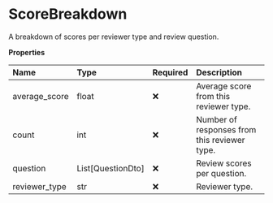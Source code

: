 # ScoreBreakdown

A breakdown of scores per reviewer type and review question.

**Properties**

| Name          | Type              | Required | Description                                  |
| :------------ | :---------------- | :------- | :------------------------------------------- |
| average_score | float             | ❌       | Average score from this reviewer type.       |
| count         | int               | ❌       | Number of responses from this reviewer type. |
| question      | List[QuestionDto] | ❌       | Review scores per question.                  |
| reviewer_type | str               | ❌       | Reviewer type.                               |

<!-- This file was generated by liblab | https://liblab.com/ -->
